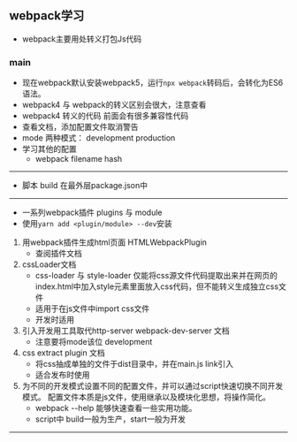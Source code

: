 ## webpack学习
* webpack主要用处转义打包Js代码
### main
* 现在webpack默认安装webpack5，运行`npx webpack`转码后，会转化为ES6语法。
* webpack4 与 webpack的转义区别会很大，注意查看
* webpack4 转义的代码 前面会有很多兼容性代码
* 查看文档，添加配置文件取消警告
* mode 两种模式： development   production
* 学习其他的配置
  * webpack filename hash
----------------------------------------------------------------
* 脚本 build 在最外层package.json中
----------------------------------------------------------------
* 一系列webpack插件    plugins 与 module
* 使用`yarn add <plugin/module> --dev`安装
1. 用webpack插件生成html页面  HTMLWebpackPlugin
   * 查阅插件文档 
2. cssLoader文档
   * css-loader 与 style-loader 仅能将css源文件代码提取出来并在网页的index.html中加入style元素里面放入css代码，但不能转义生成独立css文件
   * 适用于在js文件中import css文件
   *  开发时适用
3. 引入开发用工具取代http-server   webpack-dev-server 文档
   * 注意要将mode该位 development
4. css extract plugin 文档
   * 将css抽成单独的文件于dist目录中，并在main.js link引入
   * 适合发布时使用
5. 为不同的开发模式设置不同的配置文件，并可以通过script快速切换不同开发模式。
   配置文件本质是js文件，使用继承以及模块化思想，将操作简化。
   * webpack --help 能够快速查看一些实用功能。
   * script中 build一般为生产，start一般为开发

----------------------------------------------------------------